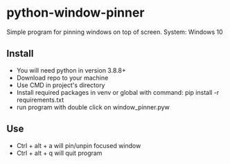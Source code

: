 # python-window-pinner
Simple program for pinning windows on top of screen. System: Windows 10

## Install
* You will need python in version 3.8.8+
* Download repo to your machine
* Use CMD in project's directory
* Install required packages in venv or global with command: pip install -r requirements.txt
* run program with double click on window_pinner.pyw

## Use
* Ctrl + alt + a will pin/unpin focused window
* Ctrl + alt + q will quit program
